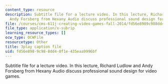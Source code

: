 ```yaml
---
content_type: resource
description: Subtitle file for a lecture video. In this lecture, Richard Ludlow and
  Andy Forsberg from Hexany Audio discuss professional sound design for video games.
file: /courses/cms-611j-creating-video-games-fall-2014/fd56e8989c988dd48f1e435eaa9996bf_Ey_eWZhG8vI.srt
file_type: application/x-subrip
learning_resource_types: []
ocw_type: OCWFile
resourcetype: Other
title: 3play caption file
uid: fd56e898-9c98-8dd4-8f1e-435eaa9996bf
---
```

Subtitle file for a lecture video. In this lecture, Richard Ludlow and Andy Forsberg from Hexany Audio discuss professional sound design for video games.

